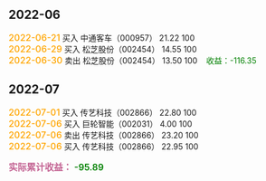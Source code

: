 ## 2022-06
<font style="color:orange;font-size:16px;font-weight:500">2022-06-21</font>
买入 中通客车（000957） 21.22 100 <br>
<font style="color:orange;font-size:16px;font-weight:500">2022-06-29</font>
买入 松芝股份（002454） 14.55 100 <br>
<font style="color:orange;font-size:16px;font-weight:500">2022-06-30</font>
卖出 松芝股份（002454） 13.50 100 &nbsp;&nbsp;&nbsp;<font style='color:green'>收益：-116.35</font><br>

## 2022-07
<font style="color:orange;font-size:16px;font-weight:500">2022-07-01</font>
买入 传艺科技（002866） 22.80 100 <br>
<font style="color:orange;font-size:16px;font-weight:500">2022-07-06</font>
买入 巨轮智能（002031） 4.00 100 <br>
<font style="color:orange;font-size:16px;font-weight:500">2022-07-06</font>
卖出 传艺科技（002866） 23.20 100 <br>
<font style="color:orange;font-size:16px;font-weight:500">2022-07-06</font>
买入 传艺科技（002866） 22.95 100 <br>


<font style="color:#c36292;font-size:16px;font-weight:600">实际累计收益：</font>
<font style='color:green;font-size:16px;font-weight:600'>-95.89</font><br>